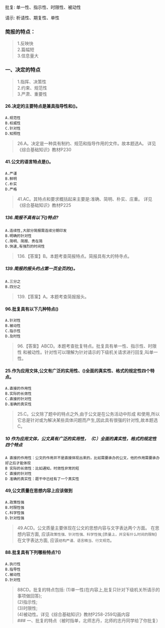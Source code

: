 
批复:
    单一性、指示性、时限性、被动性
    

请示:
    析请性、期复性、单性    
    
    
### 简报的特点：    
>   1.反映快    
    2.篇幅短    
    3.信息量大    


### 一、决定的特点
>   1.指挥、决策性   
    2.约束、规范性   
    3.严肃、重要性   

#### 26.决定的主要特点是兼具指导性和()。
    A.规范性
    B.权威性
    C.针对性
    D.知照性
>   26.A。决定是一种具有制约、规范和指导作用的文件。故本题选A。
    详见《综合基础知识》教材P230    
              
#### 41.公文的语言特点是()。
    A.严谨
    B.鲜明
    C.朴实
    D.严格

>   41.AC。其特点和要求概括起来主要是:准确、简明、朴实、庄重。
    详见《综合基础知识》教材P225    

##### 136.简报不具有以下()特点?
    A.连续性,大部分简报需连续分期印发
    B.明确的针对性
    C.简明、简报、贵在简
    D.快速,有强烈的时间性
>   136.【答案】B。本题考查简报特点。简报具有大的特寺点。 

##### 139.简报的报头约占第一页全页的()。
    A.三分之
    B.四分之
>   139.【答案】A。本题考查简报报头。   


#### 96.批复具有以下几种特点()
    A.针对性
    B.被动性
    C.指示性
    D.及时性
>   96.【答案】ABCD。本题考查批复特点。批复具有单一性、指示性、时限性
和被动性。针对性可以理解为针对请示的下级机关请求进行回复,叫单一性。

#### 25.作为应用文体,公文有广泛的实用性、()全面的真实性、格式的规定性四个特点。
    A.直接的作用性
    B.实际的长效性
    C.直接的针对性
    D.准确的真实性
>   25.C。公文除了题中的特点之外,由于公文是在公务活动中形成
    和使用,所以它总是针对或为解决某些具体问题而产生,因此具有很强的针对性,故本题选C。

##### 10 作为应用文体，公文具有广泛的实用性，（C）全面的真实性，格式的规定性四个特点
    A 直接的作用性：公文的作用并不是直接体现出来的，比如需要承办的公文，他的作用需要承办好之后才能体现
    B 实际的长效性：比如通知，时效性非常的短
    C 直接的针对性
    D 准确的真实性：题干中已经有了一个真实性    

#### 49,公文质量在思想内容上应该做到
    A.政策性强
    B.时限性强
    C.科学性强
    D.针对性强
>   49.ACD。公文质量主要体现在公文的思想内容与文字表达两个方面。
    在思想内容方面,
        应该`政策性强、针对性强、科学性强`;(`质量上，并没有什么时间的限制`)
    在文字表达方面,
        应该`结构严谨、语言精当、行文规范`。  

#### 88.批复具有下列哪些特点?()
    A.执行性
    B.指导性
    C.被动性
    D.针对性
>   88CD。批复的特点包括:
(1)单一性(在内容上,批复只针对下级机关所请示的事项做回答);   
(2)指示性;   
(3)时限性;   
(4)被动性。详见《综合基础知识》教材P258-259勾画内容   
    ### 一、批复的特点（被时指单，北师志丹，北师的志丹同学给了你批复）




















              